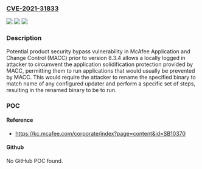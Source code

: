 ### [CVE-2021-31833](https://cve.mitre.org/cgi-bin/cvename.cgi?name=CVE-2021-31833)
![](https://img.shields.io/static/v1?label=Product&message=McAfee%20Application%20and%20Change%20Control%20(MACC)&color=blue)
![](https://img.shields.io/static/v1?label=Version&message=%3C%208.3.4%20&color=brighgreen)
![](https://img.shields.io/static/v1?label=Vulnerability&message=CWE-269%20%E2%80%93%20Improper%20Privilege%20Management%09&color=brighgreen)

### Description

Potential product security bypass vulnerability in McAfee Application and Change Control (MACC) prior to version 8.3.4 allows a locally logged in attacker to circumvent the application solidification protection provided by MACC, permitting them to run applications that would usually be prevented by MACC. This would require the attacker to rename the specified binary to match name of any configured updater and perform a specific set of steps, resulting in the renamed binary to be to run.

### POC

#### Reference
- https://kc.mcafee.com/corporate/index?page=content&id=SB10370

#### Github
No GitHub POC found.

